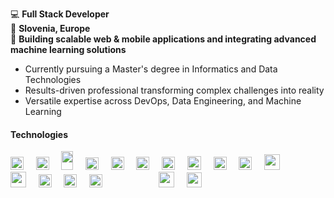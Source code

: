 💻   **Full Stack Developer**
<br/>
📍   **Slovenia, Europe**
<br/>
🚀   **Building scalable web & mobile applications and integrating advanced machine learning solutions**

- Currently pursuing a Master's degree in Informatics and Data Technologies
- Results-driven professional transforming complex challenges into reality
- Versatile expertise across DevOps, Data Engineering, and Machine Learning

#### Technologies
<div>
   <img src="https://upload.wikimedia.org/wikipedia/commons/thumb/4/4c/Typescript_logo_2020.svg/1200px-Typescript_logo_2020.svg.png" width="21px"/>
   &nbsp&nbsp&nbsp
   <img src="https://brandslogos.com/wp-content/uploads/images/large/python-logo.png" width="21px"/>
   &nbsp&nbsp&nbsp
   <img src="https://brandslogos.com/wp-content/uploads/images/large/java-logo.png" width="19px" height="30px"/>
   &nbsp&nbsp&nbsp
   <img src="https://cdn.worldvectorlogo.com/logos/golang-1.svg" width="21px" height="20px"/>
   &nbsp&nbsp&nbsp
   <img src="https://d2nir1j4sou8ez.cloudfront.net/wp-content/uploads/2021/12/nextjs-boilerplate-logo.png" width="21px"/>
   &nbsp&nbsp&nbsp
   <img src="https://brandslogos.com/wp-content/uploads/images/large/react-logo.png" width="21px" />
   &nbsp&nbsp&nbsp
   <img src="https://brandslogos.com/wp-content/uploads/images/large/vue-logo.png" width="21px" />
   &nbsp&nbsp&nbsp
   <img src="https://docs.nestjs.com/assets/logo-small.svg" width="22px"/>
   &nbsp&nbsp&nbsp
   <img src="https://cdn.worldvectorlogo.com/logos/fastapi-1.svg" width="21px"/>
   &nbsp&nbsp&nbsp
   <img src="https://brandslogos.com/wp-content/uploads/images/large/spring-logo.png" width="21px"/>
   &nbsp&nbsp&nbsp
   <img src="https://brandslogos.com/wp-content/uploads/images/large/docker-logo.png" width="25px"/>
   &nbsp&nbsp&nbsp
   &nbsp&nbsp&nbsp
   <img src="https://brandslogos.com/wp-content/uploads/images/large/rabbitmq-logo.png" width="16px"/>
   &nbsp&nbsp&nbsp
   <img src="https://cdn.worldvectorlogo.com/logos/mongodb-icon-1.svg" width="25px"/>
   &nbsp&nbsp&nbsp
   <img src="https://cdn.worldvectorlogo.com/logos/postgresql.svg" width="21px"/>
   &nbsp&nbsp&nbsp
   <img src="https://cdn.worldvectorlogo.com/logos/mysql-logo-pure.svg" width="21px"/>
   &nbsp&nbsp&nbsp
   <img src="https://cdn.worldvectorlogo.com/logos/redis.svg" width="21px"/>
   &nbsp&nbsp&nbsp
   <img src="https://cdn.worldvectorlogo.com/logos/firebase-1.svg" width="15px"/>
   &nbsp&nbsp&nbsp
   <img src="https://cdn.worldvectorlogo.com/logos/tensorflow-2.svg" width="16px"/>
   &nbsp&nbsp&nbsp
   <img src="https://upload.wikimedia.org/wikipedia/commons/0/05/Scikit_learn_logo_small.svg" width="25px"/>
   &nbsp&nbsp&nbsp
   <img src="https://cdn.worldvectorlogo.com/logos/aws-2.svg" width="24px"/>
   &nbsp&nbsp&nbsp
   
</div>

